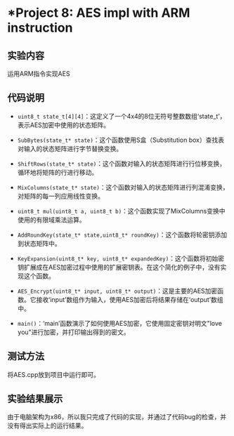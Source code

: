 # *Project 8: AES impl with ARM instruction  


## 实验内容  

运用ARM指令实现AES


## 代码说明  

* `uint8_t state_t[4][4]`：这定义了一个4x4的8位无符号整数数组‘state_t’，表示AES加密中使用的状态矩阵。  

* `SubBytes(state_t* state)`：这个函数使用S盒（Substitution box）查找表对输入的状态矩阵进行字节替换变换。  

* `ShiftRows(state_t* state)`：这个函数对输入的状态矩阵进行行位移变换，循环地将矩阵的行进行移动。
* `MixColumns(state_t* state)`：这个函数对输入的状态矩阵进行列混淆变换，对矩阵的每一列应用线性变换。
* `uint8_t mul(uint8_t a, uint8_t b)`：这个函数实现了MixColumns变换中使用的有限域乘法运算。
* `AddRoundKey(state_t* state,uint8_t* roundKey)`：这个函数将轮密钥添加到状态矩阵中。
* `KeyExpansion(uint8_t* key, uint8_t* expandedKey)`：这个函数将初始密钥扩展成在AES加密过程中使用的扩展密钥表。在这个简化的例子中，没有实现这个函数。
* `AES_Encrypt(uint8_t* input, uint8_t* output)`：这是主要的AES加密函数。它接收‘input’数组作为输入，使用AES加密后将结果存储在‘output’数组中。
* `main()`：‘main’函数演示了如何使用AES加密，它使用固定密钥对明文"love you"进行加密，并打印输出得到的密文。

## 测试方法  

将AES.cpp放到项目中运行即可。

## 实验结果展示  

由于电脑架构为x86，所以我只完成了代码的实现，并通过了代码bug的检查，并没有得出实际上的运行结果。
